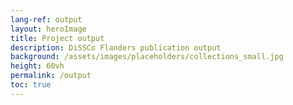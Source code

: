 ```yaml
---
lang-ref: output
layout: heroImage
title: Project output
description: DiSSCo Flanders publication output
background: /assets/images/placeholders/collections_small.jpg
height: 60vh
permalink: /output
toc: true
---
```


